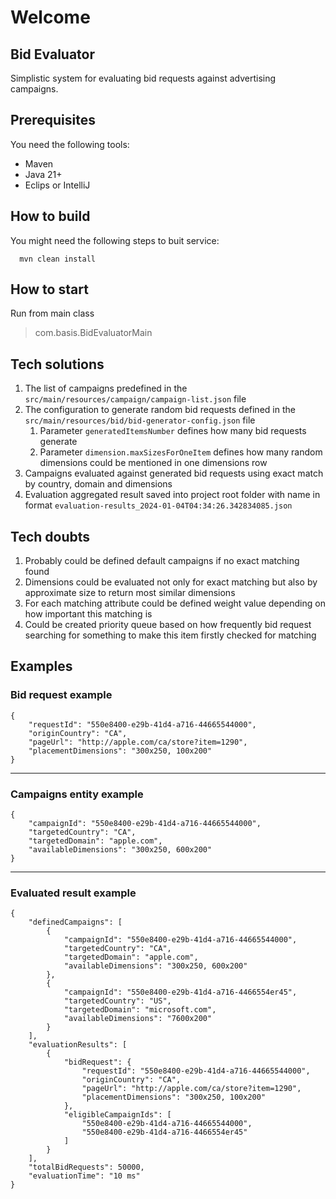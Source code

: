 # Welcome

## Bid Evaluator

Simplistic system for evaluating bid requests against advertising campaigns.

## Prerequisites

You need the following tools:

- Maven
- Java 21+
- Eclips or IntelliJ

## How to build

You might need the following steps to buit service:

```
  mvn clean install
```

## How to start

Run from main class
> com.basis.BidEvaluatorMain

## Tech solutions

1. The list of campaigns predefined in the `src/main/resources/campaign/campaign-list.json` file
2. The configuration to generate random bid requests defined in the `src/main/resources/bid/bid-generator-config.json`
   file
    1. Parameter `generatedItemsNumber` defines how many bid requests generate
    2. Parameter `dimension.maxSizesForOneItem` defines how many random dimensions could be mentioned in one dimensions
       row
3. Campaigns evaluated against generated bid requests using exact match by country, domain and dimensions
4. Evaluation aggregated result saved into project root folder with name in
   format `evaluation-results_2024-01-04T04:34:26.342834085.json`

## Tech doubts

1. Probably could be defined default campaigns if no exact matching found
2. Dimensions could be evaluated not only for exact matching but also by approximate size to return most similar
   dimensions
3. For each matching attribute could be defined weight value depending on how important this matching is
4. Could be created priority queue based on how frequently bid request searching for something to make this item
   firstly checked for matching

## Examples

### Bid request example

```
{
    "requestId": "550e8400-e29b-41d4-a716-44665544000",
    "originCountry": "CA",
    "pageUrl": "http://apple.com/ca/store?item=1290",
    "placementDimensions": "300x250, 100x200"
}
```

---

### Campaigns entity example

```
{
    "campaignId": "550e8400-e29b-41d4-a716-44665544000",
    "targetedCountry": "CA",
    "targetedDomain": "apple.com",
    "availableDimensions": "300x250, 600x200"
}
```

---

### Evaluated result example

```
{
    "definedCampaigns": [
        {
            "campaignId": "550e8400-e29b-41d4-a716-44665544000",
            "targetedCountry": "CA",
            "targetedDomain": "apple.com",
            "availableDimensions": "300x250, 600x200"
        },
        {
            "campaignId": "550e8400-e29b-41d4-a716-4466554er45",
            "targetedCountry": "US",
            "targetedDomain": "microsoft.com",
            "availableDimensions": "7600x200"
        }
    ],
    "evaluationResults": [
        {
            "bidRequest": {
                "requestId": "550e8400-e29b-41d4-a716-44665544000",
                "originCountry": "CA",
                "pageUrl": "http://apple.com/ca/store?item=1290",
                "placementDimensions": "300x250, 100x200"
            },
            "eligibleCampaignIds": [
                "550e8400-e29b-41d4-a716-44665544000",
                "550e8400-e29b-41d4-a716-4466554er45"
            ]
        }
    ],
    "totalBidRequests": 50000,
    "evaluationTime": "10 ms"
}
```


